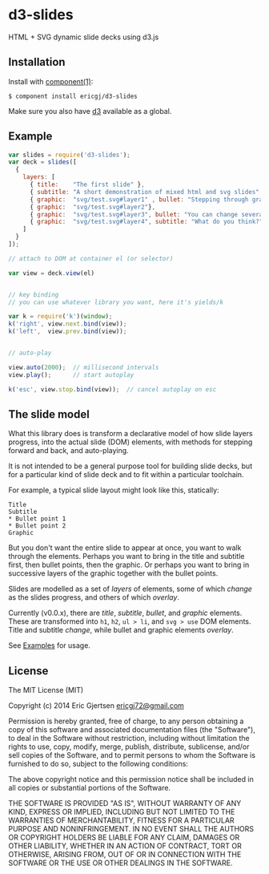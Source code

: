 
# d3-slides

  HTML + SVG dynamic slide decks using d3.js

## Installation

  Install with [component(1)](http://component.io):

    $ component install ericgj/d3-slides

  Make sure you also have [d3](https://github.com/mbostock/d3) available as
  a global.

## Example

  ```js
  var slides = require('d3-slides');
  var deck = slides([
    {
      layers: [
        { title:    "The first slide" },
        { subtitle: "A short demonstration of mixed html and svg slides" },
        { graphic:  "svg/test.svg#layer1" , bullet: "Stepping through graphic layers." },
        { graphic:  "svg/test.svg#layer2"},
        { graphic:  "svg/test.svg#layer3", bullet: "You can change several elements at once." },
        { graphic:  "svg/test.svg#layer4", subtitle: "What do you think?" } 
      ]
    }
  ]);

  // attach to DOM at container el (or selector)
  
  var view = deck.view(el)
  

  // key binding
  // you can use whatever library you want, here it's yields/k
  
  var k = require('k')(window);
  k('right', view.next.bind(view));
  k('left',  view.prev.bind(view));

  
  // auto-play

  view.auto(2000);  // millisecond intervals
  view.play();      // start autoplay
  
  k('esc', view.stop.bind(view));  // cancel autoplay on esc
  ```

## The slide model

  What this library does is transform a declarative model of how slide layers
  progress, into the actual slide (DOM) elements, with methods for stepping
  forward and back, and auto-playing.

  It is not intended to be a general purpose tool for building slide decks, but
  for a particular kind of slide deck and to fit within a particular toolchain.

  For example, a typical slide layout might look like this, statically:

    Title
    Subtitle
    * Bullet point 1
    * Bullet point 2
    Graphic

  But you don't want the entire slide to appear at once, you want to walk
  through the elements. Perhaps you want to bring in the title and subtitle
  first, then bullet points, then the graphic. Or perhaps you want to bring
  in successive layers of the graphic together with the bullet points.

  Slides are modelled as a set of _layers_ of elements, some of which _change_
  as the slides progress, and others of which _overlay_.

  Currently (v0.0.x), there are _title_, _subtitle_, _bullet_, and _graphic_
  elements.  These are transformed into `h1`, `h2`, `ul > li`, and `svg >
  use` DOM elements.  Title and subtitle _change_, while bullet and graphic
  elements _overlay_.

  See [Examples](https://github.com/ericgj/d3-slides/tree/master/examples) 
  for usage.

## License

  The MIT License (MIT)

  Copyright (c) 2014 Eric Gjertsen <ericgj72@gmail.com>

  Permission is hereby granted, free of charge, to any person obtaining a copy
  of this software and associated documentation files (the "Software"), to deal
  in the Software without restriction, including without limitation the rights
  to use, copy, modify, merge, publish, distribute, sublicense, and/or sell
  copies of the Software, and to permit persons to whom the Software is
  furnished to do so, subject to the following conditions:

  The above copyright notice and this permission notice shall be included in
  all copies or substantial portions of the Software.

  THE SOFTWARE IS PROVIDED "AS IS", WITHOUT WARRANTY OF ANY KIND, EXPRESS OR
  IMPLIED, INCLUDING BUT NOT LIMITED TO THE WARRANTIES OF MERCHANTABILITY,
  FITNESS FOR A PARTICULAR PURPOSE AND NONINFRINGEMENT. IN NO EVENT SHALL THE
  AUTHORS OR COPYRIGHT HOLDERS BE LIABLE FOR ANY CLAIM, DAMAGES OR OTHER
  LIABILITY, WHETHER IN AN ACTION OF CONTRACT, TORT OR OTHERWISE, ARISING FROM,
  OUT OF OR IN CONNECTION WITH THE SOFTWARE OR THE USE OR OTHER DEALINGS IN
  THE SOFTWARE.
